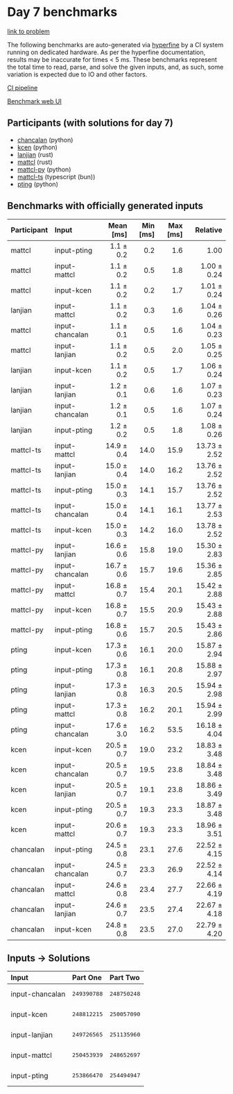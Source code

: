 # Day 7 benchmarks

[link to problem](https://adventofcode.com/2023/day/7)

The following benchmarks are auto-generated via
[hyperfine](https://github.com/sharkdp/hyperfine) by a CI system running on
dedicated hardware. As per the hyperfine documentation, results may be
inaccurate for times < 5 ms. These benchmarks represent the total time to read,
parse, and solve the given inputs, and, as such, some variation is expected due
to IO and other factors.

[CI pipeline](http://ci.papercode.net:8080/teams/main/pipelines/aoc2023)

[Benchmark web UI](https://aoc.ancalagon.black)


## Participants (with solutions for day 7)

- [chancalan](https://github.com/chancalan/aoc2023) (python)
- [kcen](https://github.com/kcen/aoc2023) (python)
- [lanjian](https://github.com/lanjian/aoc-2023) (rust)
- [mattcl](https://github.com/mattcl/aoc2023) (rust)
- [mattcl-py](https://github.com/mattcl/aoc2023-py) (python)
- [mattcl-ts](https://github.com/mattcl/aoc2023-js) (typescript (bun))
- [pting](https://github.com/pting/aoc2023) (python)


## Benchmarks with officially generated inputs

| Participant | Input | Mean [ms] | Min [ms] | Max [ms] | Relative |
|:---|:---|---:|---:|---:|---:|
| mattcl | input-pting | 1.1 ± 0.2 | 0.2 | 1.6 | 1.00 |
| mattcl | input-mattcl | 1.1 ± 0.2 | 0.5 | 1.8 | 1.00 ± 0.24 |
| mattcl | input-kcen | 1.1 ± 0.2 | 0.2 | 1.7 | 1.01 ± 0.24 |
| lanjian | input-mattcl | 1.1 ± 0.2 | 0.3 | 1.6 | 1.04 ± 0.26 |
| mattcl | input-chancalan | 1.1 ± 0.1 | 0.5 | 1.6 | 1.04 ± 0.23 |
| mattcl | input-lanjian | 1.1 ± 0.2 | 0.5 | 2.0 | 1.05 ± 0.25 |
| lanjian | input-kcen | 1.1 ± 0.2 | 0.5 | 1.7 | 1.06 ± 0.24 |
| lanjian | input-lanjian | 1.2 ± 0.1 | 0.6 | 1.6 | 1.07 ± 0.23 |
| lanjian | input-chancalan | 1.2 ± 0.1 | 0.5 | 1.6 | 1.07 ± 0.24 |
| lanjian | input-pting | 1.2 ± 0.2 | 0.5 | 1.8 | 1.08 ± 0.26 |
| mattcl-ts | input-mattcl | 14.9 ± 0.4 | 14.0 | 15.9 | 13.73 ± 2.52 |
| mattcl-ts | input-lanjian | 15.0 ± 0.4 | 14.0 | 16.2 | 13.76 ± 2.52 |
| mattcl-ts | input-pting | 15.0 ± 0.3 | 14.1 | 15.7 | 13.76 ± 2.52 |
| mattcl-ts | input-chancalan | 15.0 ± 0.4 | 14.1 | 16.1 | 13.77 ± 2.53 |
| mattcl-ts | input-kcen | 15.0 ± 0.3 | 14.2 | 16.0 | 13.78 ± 2.52 |
| mattcl-py | input-lanjian | 16.6 ± 0.6 | 15.8 | 19.0 | 15.30 ± 2.83 |
| mattcl-py | input-chancalan | 16.7 ± 0.6 | 15.7 | 19.6 | 15.36 ± 2.85 |
| mattcl-py | input-mattcl | 16.8 ± 0.7 | 15.4 | 20.1 | 15.42 ± 2.88 |
| mattcl-py | input-kcen | 16.8 ± 0.7 | 15.5 | 20.9 | 15.43 ± 2.88 |
| mattcl-py | input-pting | 16.8 ± 0.6 | 15.7 | 20.5 | 15.43 ± 2.86 |
| pting | input-kcen | 17.3 ± 0.6 | 16.1 | 20.0 | 15.87 ± 2.94 |
| pting | input-pting | 17.3 ± 0.8 | 16.1 | 20.8 | 15.88 ± 2.97 |
| pting | input-lanjian | 17.3 ± 0.8 | 16.3 | 20.5 | 15.94 ± 2.98 |
| pting | input-mattcl | 17.3 ± 0.8 | 16.2 | 20.1 | 15.94 ± 2.99 |
| pting | input-chancalan | 17.6 ± 3.0 | 16.2 | 53.5 | 16.18 ± 4.04 |
| kcen | input-kcen | 20.5 ± 0.7 | 19.0 | 23.2 | 18.83 ± 3.48 |
| kcen | input-chancalan | 20.5 ± 0.7 | 19.5 | 23.8 | 18.84 ± 3.48 |
| kcen | input-lanjian | 20.5 ± 0.7 | 19.1 | 23.8 | 18.86 ± 3.49 |
| kcen | input-pting | 20.5 ± 0.7 | 19.3 | 23.3 | 18.87 ± 3.48 |
| kcen | input-mattcl | 20.6 ± 0.7 | 19.3 | 23.3 | 18.96 ± 3.51 |
| chancalan | input-pting | 24.5 ± 0.8 | 23.1 | 27.6 | 22.52 ± 4.15 |
| chancalan | input-chancalan | 24.5 ± 0.7 | 23.3 | 26.9 | 22.52 ± 4.14 |
| chancalan | input-mattcl | 24.6 ± 0.8 | 23.4 | 27.7 | 22.66 ± 4.19 |
| chancalan | input-lanjian | 24.6 ± 0.7 | 23.5 | 27.4 | 22.67 ± 4.18 |
| chancalan | input-kcen | 24.8 ± 0.8 | 23.5 | 27.0 | 22.79 ± 4.20 |


## Inputs -> Solutions

| Input | Part One | Part Two |
|:---|:---|:---|
|input-chancalan|<pre>249390788</pre>|<pre>248750248</pre>|
|input-kcen|<pre>248812215</pre>|<pre>250057090</pre>|
|input-lanjian|<pre>249726565</pre>|<pre>251135960</pre>|
|input-mattcl|<pre>250453939</pre>|<pre>248652697</pre>|
|input-pting|<pre>253866470</pre>|<pre>254494947</pre>|